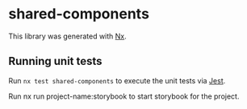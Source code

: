 # shared-components

This library was generated with [Nx](https://nx.dev).

## Running unit tests

Run `nx test shared-components` to execute the unit tests via [Jest](https://jestjs.io).

Run nx run project-name:storybook to start storybook for the project.
